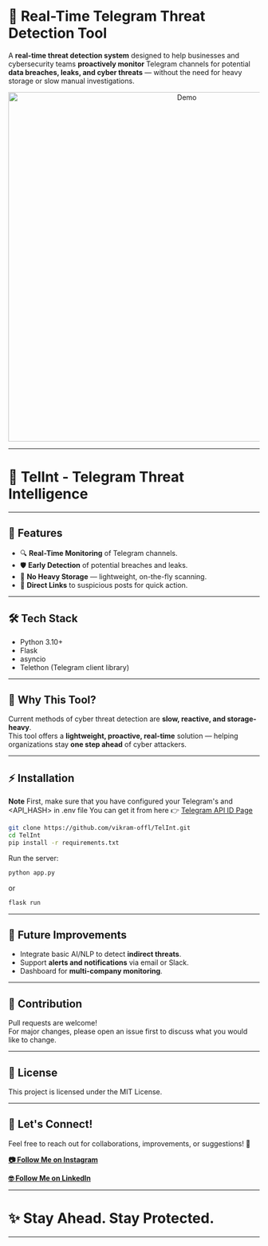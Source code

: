 # 🚨 Real-Time Telegram Threat Detection Tool

A **real-time threat detection system** designed to help businesses and cybersecurity teams **proactively monitor** Telegram channels for potential **data breaches, leaks, and cyber threats** — without the need for heavy storage or slow manual investigations.

<p align="center">
  <img src="https://github.com/vikram-offl/TelInt/blob/main/assets/Tellnt.gif" alt="Demo" width="700" />
</p>

---


# 🔎 TelInt - Telegram Threat Intelligence

---

## 🚀 Features
- 🔍 **Real-Time Monitoring** of Telegram channels.
- 🛡️ **Early Detection** of potential breaches and leaks.
- 📄 **No Heavy Storage** — lightweight, on-the-fly scanning.
- 🔗 **Direct Links** to suspicious posts for quick action.

---

## 🛠️ Tech Stack
- Python 3.10+
- Flask
- asyncio
- Telethon (Telegram client library)
  
---

## 🎯 Why This Tool?
Current methods of cyber threat detection are **slow, reactive, and storage-heavy**.  
This tool offers a **lightweight, proactive, real-time** solution — helping organizations stay **one step ahead** of cyber attackers.

---

## ⚡ Installation



**Note**
First, make sure that you have configured your Telegram's <API-ID> and <API_HASH> in .env file
You can get it from here 👉 <a href="https://core.telegram.org/api/obtaining_api_id" target="_blank">Telegram API ID Page</a>



```bash
git clone https://github.com/vikram-offl/TelInt.git
cd TelInt
pip install -r requirements.txt
```

Run the server:

```bash
python app.py
```
or
```bash
flask run
```

---

## 🧩 Future Improvements
- Integrate basic AI/NLP to detect **indirect threats**.
- Support **alerts and notifications** via email or Slack.
- Dashboard for **multi-company monitoring**.

---

## 🤝 Contribution
Pull requests are welcome!  
For major changes, please open an issue first to discuss what you would like to change.

---

## 📄 License
This project is licensed under the MIT License.

---

## 🔗 Let's Connect!
Feel free to reach out for collaborations, improvements, or suggestions! 🚀

<p>
  <a href="https://www.instagram.com/vikram_offl/" target="_blank">
    <strong>📷 Follow Me on Instagram</strong>
  </a>
</p>

<p>
  <a href="https://in.linkedin.com/in/vikramoffl" target="_blank">
    <strong>🤓 Follow Me on LinkedIn</strong>
  </a>
</p>

---

# ✨ Stay Ahead. Stay Protected.

---

